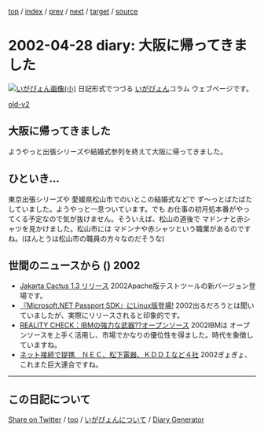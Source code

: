 [top](../index.html) 
 / [index](https://igapyon.github.io/diary/2002/index.html) 
 / [prev](https://igapyon.github.io/diary/2002/ig020421.html) 
 / [next](https://igapyon.github.io/diary/2002/ig020430.html) 
 / [target](https://igapyon.github.io/diary/2002/ig020428.html) 
 / [source](https://github.com/igapyon/diary/blob/gh-pages/2002/ig020428.html.src.md) 

2002-04-28 diary: 大阪に帰ってきました
=====================================================================================================
[![いがぴょん画像(小)](https://igapyon.github.io/diary/images/iga200306s.jpg "いがぴょん")](https://igapyon.github.io/diary/memo/memoigapyon.html) 日記形式でつづる [いがぴょん](https://igapyon.github.io/diary/memo/memoigapyon.html)コラム ウェブページです。

[old-v2](ig020428-orig.html)

## 大阪に帰ってきました

ようやっと出張シリーズや結婚式参列を終えて大阪に帰ってきました。


## ひといき…

東京出張シリーズや 愛媛県松山市でのいとこの結婚式などで ず～っとばたばたしていました。ようやっと一息ついています。でも お仕事の初月処本番がやってくる予定なので気が抜けません。そういえば、松山の道後で マドンナと赤シャツを見かけました。松山市には マドンナや赤シャツという職業があるのですね。(ほんとうは松山市の職員の方々なのだそうな)

## 世間のニュースから () 2002

* [Jakarta Cactus 1.3 リリース](http://jakarta.apache.org/cactus/)  2002Apache版テストツールの新バージョン登場です。
* [『Microsoft.NET Passport SDK』にLinux版登場!](http://linux.ascii24.com/linux/news/today/2002/04/26/635481-000.html)  2002出るだろうとは聞いていましたが、実際にリリースされると印象的です。
* [REALITY CHECK：IBMの強力な武器??オープンソース](http://www.zdnet.co.jp/enterprise/0204/19/02041988.html)  2002IBMは オープンソースを上手く活用し、市場でかなりの優位性を得ました。時代を象徴していますね。
* [ネット接続で提携　ＮＥＣ、松下電器、ＫＤＤＩなど４社](http://www.asahi.com/business/update/0422/006.html?2002)  2002ぎょぎょ、これまた巨大連合ですね。

----------------------------------------------------------------------------------------------------

## この日記について

[Share on Twitter](https://twitter.com/intent/tweet?hashtags=igapyon%2Cdiary%2C%E3%81%84%E3%81%8C%E3%81%B4%E3%82%87%E3%82%93&text=%E5%A4%A7%E9%98%AA%E3%81%AB%E5%B8%B0%E3%81%A3%E3%81%A6%E3%81%8D%E3%81%BE%E3%81%97%E3%81%9F&url=https%3A%2F%2Figapyon.github.io%2Fdiary%2F2002%2Fig020428.html) / [top](../index.html) / [いがぴょんについて](https://igapyon.github.io/diary/memo/memoigapyon.html) / [Diary Generator](https://github.com/igapyon/igapyonv3)
